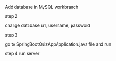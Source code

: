 Add database in MySQL workbranch

step 2 

change database url, username, password

step 3

go to SpringBootQuizAppApplication.java file and run 

step 4 
run server 
